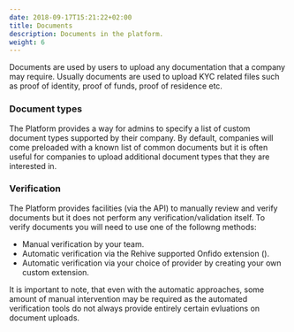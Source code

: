 ```yaml
---
date: 2018-09-17T15:21:22+02:00
title: Documents
description: Documents in the platform.
weight: 6
---
```


Documents are used by users to upload any documentation that a company may require. Usually documents are used to upload KYC related files such as proof of identity, proof of funds, proof of residence etc.

### Document types

The Platform provides a way for admins to specify a list of custom document types supported by their company. By default, companies will come preloaded with a known list of common documents but it is often useful for companies to upload additional document types that they are interested in.

### Verification

The Platform provides facilities (via the API) to manually review and verify documents but it does not perform any verification/validation itself. To verify documents you will need to use one of the followng methods:

- Manual verification by your team.
- Automatic verification via the Rehive supported Onfido extension ().
- Automatic verification via your choice of provider by creating your own custom extension.

It is important to note, that even with the automatic approaches, some amount of manual intervention may be required as the automated verification tools do not always provide entirely certain evluations on document uploads.
